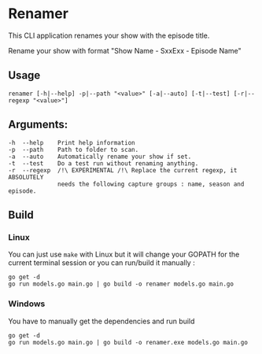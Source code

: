 Renamer
========

This CLI application renames your show with the episode title.

Rename your show with format "Show Name - SxxExx - Episode Name"

## Usage


    renamer [-h|--help] -p|--path "<value>" [-a|--auto] [-t|--test] [-r|--regexp "<value>"]

## Arguments:

    -h  --help    Print help information
    -p  --path    Path to folder to scan.
    -a  --auto    Automatically rename your show if set.
    -t  --test    Do a test run without renaming anything.
    -r  --regexp  /!\ EXPERIMENTAL /!\ Replace the current regexp, it ABSOLUTELY
                  needs the following capture groups : name, season and episode.

## Build
### Linux
You can just use `make` with Linux but it will change your GOPATH for the current terminal session or you can run/build it manually :

    go get -d
    go run models.go main.go | go build -o renamer models.go main.go

### Windows
You have to manually get the dependencies and run build

    go get -d
    go run models.go main.go | go build -o renamer.exe models.go main.go
